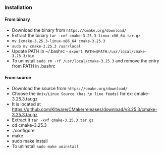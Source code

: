 
### Installation 
#### From binary

- Download the binary from `https://cmake.org/download/`
- Extract the binary `tar -xvf cmake-3.25.3-linux-x86_64.tar.gz`
- `mv [cmake-3.25.3-linux-x86_64 cmake-3.25.3`
- `sudo mv cmake-3.25.3 /usr/local`
- Update PATH in ~/.bashrc  - `export PATH=$PATH:/usr/local/cmake-3.25.3/bin`
- To uninstall `sudo rm -rf /usr/local/cmake-3.25.3` and remove the entry from 
PATH in .bashrc

#### From source

- Download the source from `https://cmake.org/download/`
- Choose the `Unix/Linux Source (has \n line feeds)`
	for ex:  cmake-3.25.3.tar.gz
- It is located at 
https://github.com/Kitware/CMake/releases/download/v3.25.3/cmake-3.25.3.tar.gz
- Extract it  `tar -xvf cmake-3.25.3.tar.gz`
- cd cmake-3.25.3
-  ./configure
-  make
-  sudo make install
-  To uninstall `sudo make uninstall`
